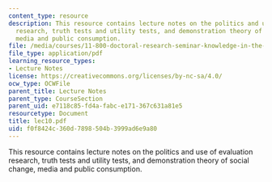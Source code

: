 ```yaml
---
content_type: resource
description: This resource contains lecture notes on the politics and use of evaluation
  research, truth tests and utility tests, and demonstration theory of social change,
  media and public consumption.
file: /media/courses/11-800-doctoral-research-seminar-knowledge-in-the-public-arena-spring-2007/f0f8424c360d7898504b3999ad6e9a80_lec10.pdf
file_type: application/pdf
learning_resource_types:
- Lecture Notes
license: https://creativecommons.org/licenses/by-nc-sa/4.0/
ocw_type: OCWFile
parent_title: Lecture Notes
parent_type: CourseSection
parent_uid: e7118c85-fd4a-fabc-e171-367c631a81e5
resourcetype: Document
title: lec10.pdf
uid: f0f8424c-360d-7898-504b-3999ad6e9a80
---
```

This resource contains lecture notes on the politics and use of evaluation research, truth tests and utility tests, and demonstration theory of social change, media and public consumption.